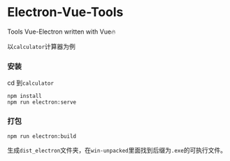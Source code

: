 # Electron-Vue-Tools
 Tools Vue-Electron written with Vue:fire:



以`calculator`计算器为例

### 安装

cd 到`calculator`

```
npm install
npm run electron:serve
```

### 打包

```
npm run electron:build
```

生成`dist_electron`文件夹，在`win-unpacked`里面找到后缀为`.exe`的可执行文件。

